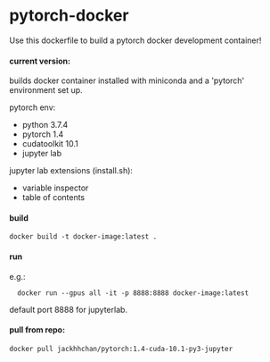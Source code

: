 # pytorch-docker
Use this dockerfile to build a pytorch docker development container!

#### current version:
builds docker container installed with miniconda and a 'pytorch' environment set up.

pytorch env:
- python 3.7.4
- pytorch 1.4
- cudatoolkit 10.1
- jupyter lab

jupyter lab extensions (install.sh):
- variable inspector
- table of contents


#### build 
`docker build -t docker-image:latest .`

#### run
e.g.:
```
  docker run --gpus all -it -p 8888:8888 docker-image:latest
```

default port 8888 for jupyterlab.

#### pull from repo:
`docker pull jackhhchan/pytorch:1.4-cuda-10.1-py3-jupyter`
